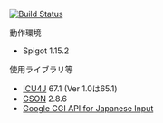 [![Build Status](https://travis-ci.org/kanasaki15/ChatPlugin-Spigot.svg?branch=master)](https://travis-ci.org/kanasaki15/ChatPlugin-Spigot)

動作環境
- Spigot 1.15.2

使用ライブラリ等
- [ICU4J](http://site.icu-project.org/) 67.1 (Ver 1.0は65.1)
- [GSON](https://github.com/google/gson) 2.8.6
- [Google CGI API for Japanese Input](https://www.google.co.jp/ime/cgiapi.html)